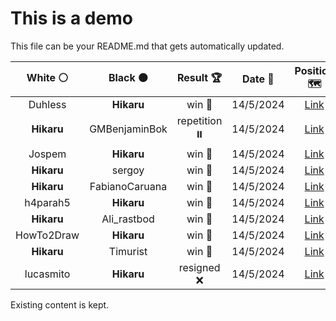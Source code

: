 # This is a demo

This file can be your README.md that gets automatically updated.

<!--START_SECTION:chessStats-->
<!-- Automatically generated with https://github.com/Balastrong/chess-stats-action -->

| White ⚪ | Black ⚫ | Result 🏆 | Date 📅 | Position 🗺️ |
|:---:|:---:|:---:|:---:|:---:|
| Duhless | **Hikaru** | win 🥇 | 14/5/2024 | <a href="http://www.ee.unb.ca/cgi-bin/tervo/fen.pl?select=8/r4p1p/2k2N2/pp2pp2/1Pb1P3/P1b3P1/2BRK2P/8 w - -">Link</a> |
| **Hikaru** | GMBenjaminBok | repetition ⏸️ | 14/5/2024 | <a href="http://www.ee.unb.ca/cgi-bin/tervo/fen.pl?select=8/8/8/3R4/5K2/8/2pk4/8 b - -">Link</a> |
| Jospem | **Hikaru** | win 🥇 | 14/5/2024 | <a href="http://www.ee.unb.ca/cgi-bin/tervo/fen.pl?select=4r2k/1p4pp/p7/4r3/4Q3/5P2/1P2N1Pq/3R1K2 w - -">Link</a> |
| **Hikaru** | sergoy | win 🥇 | 14/5/2024 | <a href="http://www.ee.unb.ca/cgi-bin/tervo/fen.pl?select=8/8/2p5/1p6/1P1P4/2P5/4K1k1/8 b - -">Link</a> |
| **Hikaru** | FabianoCaruana | win 🥇 | 14/5/2024 | <a href="http://www.ee.unb.ca/cgi-bin/tervo/fen.pl?select=8/8/3PK1k1/7R/4P1P1/8/3r3p/8 b - -">Link</a> |
| h4parah5 | **Hikaru** | win 🥇 | 14/5/2024 | <a href="http://www.ee.unb.ca/cgi-bin/tervo/fen.pl?select=2b5/8/2Pk2p1/1P1B1p2/2K2P2/3N3p/8/1r6 w - -">Link</a> |
| **Hikaru** | Ali_rastbod | win 🥇 | 14/5/2024 | <a href="http://www.ee.unb.ca/cgi-bin/tervo/fen.pl?select=5k2/p5pN/4Pq2/2pr3p/3p3P/1P3QP1/P6K/8 b - -">Link</a> |
| HowTo2Draw | **Hikaru** | win 🥇 | 14/5/2024 | <a href="http://www.ee.unb.ca/cgi-bin/tervo/fen.pl?select=3k4/pp1Pp3/5p2/2N5/2P3r1/1P2Pp1q/P4n1P/R6K w - -">Link</a> |
| **Hikaru** | Timurist | win 🥇 | 14/5/2024 | <a href="http://www.ee.unb.ca/cgi-bin/tervo/fen.pl?select=1n5r/2k1nBp1/1p2P3/pPp1R1pP/P7/1P3P2/8/2KR4 b - -">Link</a> |
| lucasmito | **Hikaru** | resigned ❌ | 14/5/2024 | <a href="http://www.ee.unb.ca/cgi-bin/tervo/fen.pl?select=8/8/4Q3/5p2/2P1k3/5p2/5Kp1/8 b - -">Link</a> |

<!--END_SECTION:chessStats-->

Existing content is kept.
